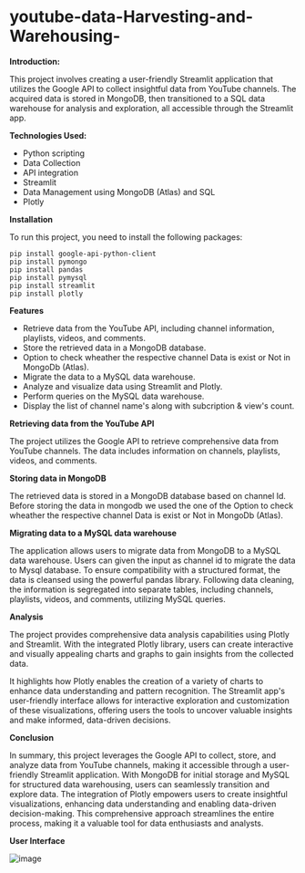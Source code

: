 # youtube-data-Harvesting-and-Warehousing-

**Introduction:**

This project involves creating a user-friendly Streamlit application that utilizes the Google API to collect insightful data from YouTube channels. The acquired data is stored in MongoDB, then transitioned to a SQL data warehouse for analysis and exploration, all accessible through the Streamlit app.

**Technologies Used:**

* Python scripting
* Data Collection
* API integration
* Streamlit
* Data Management using MongoDB (Atlas) and SQL
* Plotly

**Installation**

To run this project, you need to install the following packages:
   
    pip install google-api-python-client
    pip install pymongo
    pip install pandas
    pip install pymysql
    pip install streamlit
    pip install plotly

**Features**

* Retrieve data from the YouTube API, including channel information, playlists, videos, and comments.
* Store the retrieved data in a MongoDB database.
* Option to check wheather the respective channel Data is exist or Not in MongoDb (Atlas).
* Migrate the data to a MySQL data warehouse.
* Analyze and visualize data using Streamlit and Plotly.
* Perform queries on the MySQL data warehouse.
* Display the list of channel name's along with subcription & view's count.

**Retrieving data from the YouTube API**

The project utilizes the Google API to retrieve comprehensive data from YouTube channels. The data includes information on channels, playlists, videos, and comments.

**Storing data in MongoDB**

The retrieved data is stored in a MongoDB database based on channel Id.
Before storing the data in mongodb we used the one of the Option to check wheather the respective channel Data is exist or Not in MongoDb (Atlas).

**Migrating data to a MySQL data warehouse**

The application allows users to migrate data from MongoDB to a MySQL data warehouse. Users can given the input as channel id to migrate the data to Mysql database. To ensure compatibility with a structured format, the data is cleansed using the powerful pandas library. Following data cleaning, the information is segregated into separate tables, including channels, playlists, videos, and comments, utilizing MySQL queries.

**Analysis**

The project provides comprehensive data analysis capabilities using Plotly and Streamlit. With the integrated Plotly library, users can create interactive and visually appealing charts and graphs to gain insights from the collected data.

It highlights how Plotly enables the creation of a variety of charts to enhance data understanding and pattern recognition. The Streamlit app's user-friendly interface allows for interactive exploration and customization of these visualizations, offering users the tools to uncover valuable insights and make informed, data-driven decisions.

**Conclusion**

In summary, this project leverages the Google API to collect, store, and analyze data from YouTube channels, making it accessible through a user-friendly Streamlit application. With MongoDB for initial storage and MySQL for structured data warehousing, users can seamlessly transition and explore data. The integration of Plotly empowers users to create insightful visualizations, enhancing data understanding and enabling data-driven decision-making. This comprehensive approach streamlines the entire process, making it a valuable tool for data enthusiasts and analysts.

**User Interface**


![image](https://github.com/DineshDhamodharan24/youtube-data-Harvesting-and-Warehousing-/assets/142207421/372f7300-a446-47f4-813d-14bfda413c11)




